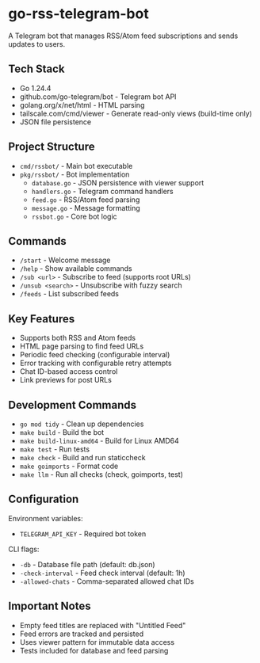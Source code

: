 # go-rss-telegram-bot

A Telegram bot that manages RSS/Atom feed subscriptions and sends updates to users.

## Tech Stack
- Go 1.24.4
- github.com/go-telegram/bot - Telegram bot API
- golang.org/x/net/html - HTML parsing
- tailscale.com/cmd/viewer - Generate read-only views (build-time only)
- JSON file persistence

## Project Structure
- `cmd/rssbot/` - Main bot executable
- `pkg/rssbot/` - Bot implementation
  - `database.go` - JSON persistence with viewer support
  - `handlers.go` - Telegram command handlers
  - `feed.go` - RSS/Atom feed parsing
  - `message.go` - Message formatting
  - `rssbot.go` - Core bot logic

## Commands
- `/start` - Welcome message
- `/help` - Show available commands
- `/sub <url>` - Subscribe to feed (supports root URLs)
- `/unsub <search>` - Unsubscribe with fuzzy search
- `/feeds` - List subscribed feeds

## Key Features
- Supports both RSS and Atom feeds
- HTML page parsing to find feed URLs
- Periodic feed checking (configurable interval)
- Error tracking with configurable retry attempts
- Chat ID-based access control
- Link previews for post URLs

## Development Commands
- `go mod tidy` - Clean up dependencies
- `make build` - Build the bot
- `make build-linux-amd64` - Build for Linux AMD64
- `make test` - Run tests
- `make check` - Build and run staticcheck
- `make goimports` - Format code
- `make llm` - Run all checks (check, goimports, test)

## Configuration
Environment variables:
- `TELEGRAM_API_KEY` - Required bot token

CLI flags:
- `-db` - Database file path (default: db.json)
- `-check-interval` - Feed check interval (default: 1h)
- `-allowed-chats` - Comma-separated allowed chat IDs

## Important Notes
- Empty feed titles are replaced with "Untitled Feed"
- Feed errors are tracked and persisted
- Uses viewer pattern for immutable data access
- Tests included for database and feed parsing